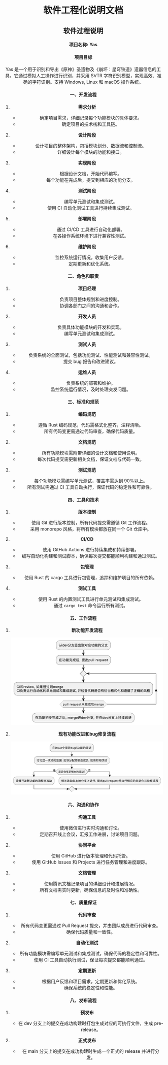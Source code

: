<div align="center">

# 软件工程化说明文档

## 软件过程说明

#### 项目名称: Yas

#### 项目目标
Yas 是一个用于识别和导出《原神》圣遗物及《崩坏：星穹铁道》遗器信息的工具。它通过模拟人工操作进行识别，并采用 SVTR 字符识别模型，实现高效、准确的字符识别。支持 Windows, Linux 和 macOS 操作系统。

#### 一、开发流程

1. **需求分析**
    - 确定项目需求，详细记录每个功能模块的具体要求。
    - 确定项目的技术栈和工具链。

2. **设计阶段**
    - 设计项目的整体架构，包括模块划分、数据流和控制流。
    - 详细设计每个模块的功能和接口。

3. **实现阶段**
    - 根据设计文档，开始代码编写。
    - 每个功能在完成后，提交到相应的功能分支。

4. **测试阶段**
    - 编写单元测试和集成测试。
    - 使用 CI 自动化测试工具进行持续集成测试。

5. **部署阶段**
    - 通过 CI/CD 工具进行自动化部署。
    - 在各操作系统环境下进行兼容性测试。

6. **维护阶段**
    - 监控系统运行情况，收集用户反馈。
    - 定期更新和优化系统。

#### 二、角色和职责

1. **项目经理**
    - 负责项目整体规划和进度控制。
    - 协调各部门之间的沟通和合作。

2. **开发人员**
    - 负责具体功能模块的开发和实现。
    - 编写单元测试和集成测试。

3. **测试人员**
    - 负责系统的全面测试，包括功能测试、性能测试和兼容性测试。
    - 提交 bug 报告和改进建议。

4. **运维人员**
    - 负责系统的部署和维护。
    - 监控系统运行情况，及时处理突发问题。

#### 三、标准和规范

1. **编码规范**
    - 遵循 Rust 编码规范，代码需格式化整齐，注释清晰。
    - 所有代码变更需通过代码审查，确保代码质量。

2. **文档规范**
    - 所有功能模块需附带详细的设计文档和使用说明。
    - 每次代码提交需更新相关文档，保证文档与代码一致。

3. **测试规范**
    - 每个功能模块需编写单元测试，覆盖率需达到 90%以上。
    - 所有测试需通过 CI 工具自动执行，保证代码的稳定性和可靠性。

#### 四、工具和技术

1. **版本控制**
    - 使用 Git 进行版本控制，所有代码提交需遵循 Git 工作流程。
    - 采用 monorepo 风格，将所有模块都放在同一个 Git 仓库中。

2. **CI/CD**
    - 使用 GitHub Actions 进行持续集成和持续部署。
    - 编写自动化构建和测试脚本，确保每次提交都能顺利构建和通过测试。

3. **包管理**
    - 使用 Rust 的 cargo 工具进行包管理，追踪和维护项目的所有依赖。

4. **测试工具**
    - 使用 Rust 的内置测试工具进行单元测试和集成测试。
    - 通过 `cargo test` 命令运行所有测试。

#### 五、工作流程

1. **新功能开发流程**

    ![899c3603bbc44a3ec70a16c2c67dfbe](./assets/899c3603bbc44a3ec70a16c2c67dfbe.png)

2. **现有功能改进和bug修复流程**

    ![f8fadc47fee5312562e8f6f8f48e7e5](./assets/f8fadc47fee5312562e8f6f8f48e7e5.png)

#### 六、沟通和协作

1. **沟通工具**
    - 使用微信进行实时沟通和讨论。
    - 定期召开线上会议，汇报工作进展，讨论项目问题。

2. **协同平台**
    - 使用 GitHub 进行版本管理和代码托管。
    - 使用 GitHub Issues 和 Projects 进行任务管理和进度跟踪。

3. **文档管理**
    - 使用腾讯文档记录项目的详细设计和进展情况。
    - 所有文档需实时更新，确保信息的及时性和准确性。

#### 七、质量保证

1. **代码审查**
    - 所有代码变更需通过 Pull Request 提交，并由团队成员进行代码审查。
    - 确保代码质量和一致性。

2. **自动化测试**
    - 所有功能模块需编写单元测试和集成测试，确保代码的稳定性和可靠性。
    - 使用 CI 工具自动执行测试，保证每次提交都能顺利通过。

3. **定期更新**
    - 根据用户反馈和项目需求，定期更新和优化系统。
    - 确保系统的稳定性和性能。

#### 八、发布流程

1. **预发布**
    - 在 dev 分支上的提交在成功构建时打包生成对应的可执行文件，生成 pre-release。

2. **正式发布**
    - 在 main 分支上的提交在成功构建时生成一个正式的 release 并进行分发。





